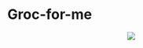 # Groc-for-me
<p align="center">
  <img src="https://user-images.githubusercontent.com/75428863/169760892-1abcc578-f5a7-49c8-ac89-ffbd8849c0db.jpg" style="max-width:100px; height:auto;">
</p>



